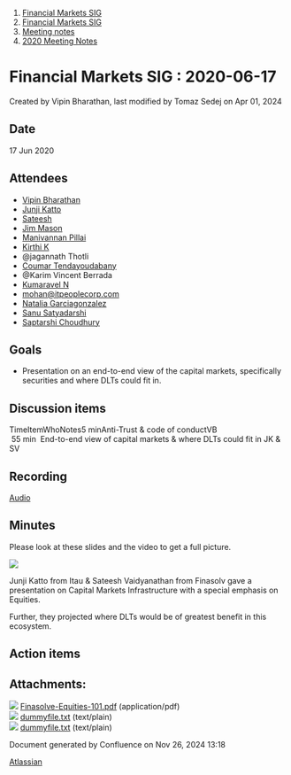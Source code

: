 1. [Financial Markets SIG](index.html)
2. [Financial Markets SIG](Financial-Markets-SIG_20545549.html)
3. [Meeting notes](Meeting-notes_20558268.html)
4. [2020 Meeting Notes](2020-Meeting-Notes_20546673.html)

# Financial Markets SIG : 2020-06-17

Created by Vipin Bharathan, last modified by Tomaz Sedej on Apr 01, 2024

## Date

17 Jun 2020

## Attendees

- [Vipin Bharathan](https://lf-hyperledger.atlassian.net/wiki/people/70121:4ac24c34-2385-41a8-8881-61e7a75c6d1e?ref=confluence)
- [Junji Katto](https://lf-hyperledger.atlassian.net/wiki/people/557058:83096c66-ae87-42aa-8ced-ef69b2647897?ref=confluence)
- [Sateesh](https://lf-hyperledger.atlassian.net/wiki/people/5f34fdb19aa9650046845141?ref=confluence)
- [Jim Mason](https://lf-hyperledger.atlassian.net/wiki/people/557058:2bc4b898-2310-4697-8512-78b966b2a3d8?ref=confluence)
- [Manivannan Pillai](https://lf-hyperledger.atlassian.net/wiki/people/5a6887cec2b7dd3533e4ab77?ref=confluence)
- [Kirthi K](https://lf-hyperledger.atlassian.net/wiki/people/712020:cdf2c19a-9f68-45e0-82c7-86c8b2799fb2?ref=confluence)
- @jagannath Thotli
- [Coumar Tendayoudabany](https://lf-hyperledger.atlassian.net/wiki/people/557058:cfbe9a4c-b8eb-4ec7-8ec8-bbcbd9a08b88?ref=confluence)
- @Karim Vincent Berrada
- [Kumaravel N](https://lf-hyperledger.atlassian.net/wiki/people/70121:1d7790e2-8efd-409a-bf1e-ff3f8c520669?ref=confluence)
- [mohan@itpeoplecorp.com](https://lf-hyperledger.atlassian.net/wiki/people/557058:a05846b8-f693-47d0-ad6c-a6a6393e1067?ref=confluence)
- [Natalia Garciagonzalez](https://lf-hyperledger.atlassian.net/wiki/people/70121:7c7305b1-f62b-4d9d-84a9-882b2664fda6?ref=confluence)
- [Sanu Satyadarshi](https://lf-hyperledger.atlassian.net/wiki/people/5e52250a924db10e74b8820f?ref=confluence)
- [Saptarshi Choudhury](https://lf-hyperledger.atlassian.net/wiki/people/5df63940caa2f70cb00e8862?ref=confluence)

## Goals

- Presentation on an end-to-end view of the capital markets, specifically securities and where DLTs could fit in.

## Discussion items

TimeItemWhoNotes5 minAnti-Trust &amp; code of conductVB  
 55 min  End-to-end view of capital markets &amp; where DLTs could fit in JK &amp; SV

## Recording

[Audio](#)

## Minutes

Please look at these slides and the video to get a full picture.

[![](attachments/thumbnails/20546443/20559024)](attachments/20546443/20559024.pdf)

Junji Katto from Itau &amp; Sateesh Vaidyanathan from Finasolv gave a presentation on Capital Markets Infrastructure with a special emphasis on Equities.

Further, they projected where DLTs would be of greatest benefit in this ecosystem.

## Action items

## Attachments:

![](images/icons/bullet_blue.gif) [Finasolve-Equities-101.pdf](attachments/20546443/20559024.pdf) (application/pdf)  
![](images/icons/bullet_blue.gif) [dummyfile.txt](attachments/20546443/20559020.txt) (text/plain)  
![](images/icons/bullet_blue.gif) [dummyfile.txt](attachments/20546443/20559021.txt) (text/plain)

Document generated by Confluence on Nov 26, 2024 13:18

[Atlassian](http://www.atlassian.com/)
